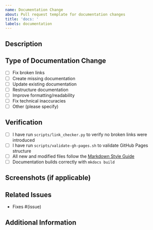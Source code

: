 ```yaml
---
name: Documentation Change
about: Pull request template for documentation changes
title: 'docs: '
labels: documentation
---
```


## Description

<!--
Please provide a clear description of what this PR changes in the documentation.
If this PR is part of the link fixing campaign, please mention that.
-->

## Type of Documentation Change

<!-- Please check all that apply by replacing [ ] with [x] -->

- [ ] Fix broken links
- [ ] Create missing documentation
- [ ] Update existing documentation
- [ ] Restructure documentation
- [ ] Improve formatting/readability
- [ ] Fix technical inaccuracies
- [ ] Other (please specify)

## Verification

<!-- Please check all that apply by replacing [ ] with [x] -->

- [ ] I have run `scripts/link_checker.py` to verify no broken links were introduced
- [ ] I have run `scripts/validate-gh-pages.sh` to validate GitHub Pages structure
- [ ] All new and modified files follow the [Markdown Style Guide](/docs/standards/MARKDOWN_STYLE_GUIDE.md)
- [ ] Documentation builds correctly with `mkdocs build`

## Screenshots (if applicable)

<!-- If your changes include visual improvements, please include before/after screenshots -->

## Related Issues

<!-- Please link any related issues here -->
- Fixes #(issue)

## Additional Information

<!-- Any additional information that might be helpful for reviewers -->
